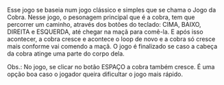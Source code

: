 Esse jogo se baseia num jogo clássico e simples que se chama o Jogo da Cobra. Nesse jogo, o pesonagem principal que é a cobra, 
tem que percorrer um caminho, através dos botões do teclado: CIMA, BAIXO, DIREITA e ESQUERDA, até chegar na maçã para comê-la. E após isso
acontecer, a cobra cresce e acontece o loop de novo e a cobra só cresce mais conforme vai comendo a maçã. O jogo é finalizado se caso a 
cabeça da cobra atinge uma parte do corpo dela. 

Obs.: No jogo, se clicar no botão ESPAÇO a cobra também cresce. É uma  opção boa caso o jogador queira dificultar o jogo mais rápido.
